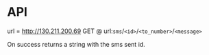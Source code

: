 API
===
url = http://130.211.200.69
GET @ url:``sms``/``<id>``/``<to_number>``/``<message>``

On success returns a string with the sms sent id.

